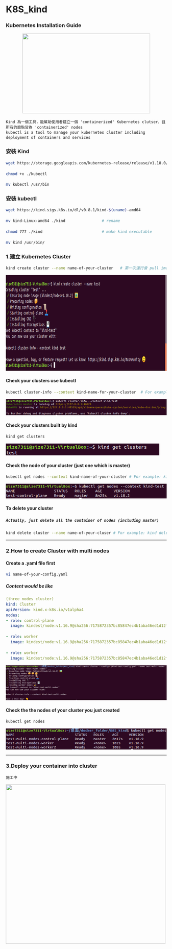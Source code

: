 # K8S_kind

### Kubernetes Installation Guide

<p align="center">
  <img src="https://d33wubrfki0l68.cloudfront.net/d0c94836ab5b896f29728f3c4798054539303799/9f948/logo/logo.png" height = 250 width = 400>
</p>

```text
Kind 為一個工具，能幫助使用者建立一個 'containerized' Kubernetes clutser，且所有的節點皆為 'containerized' nodes
kubectl is a tool to manage your kubernetes cluster including deployment of containers and services
```

### 安裝 Kind
```Bash
wget https://storage.googleapis.com/kubernetes-release/release/v1.18.0/bin/linux/amd64/kubectl

chmod +x ./kubectl

mv kubectl /usr/bin
```

### 安裝 kubectl
```Bash
wget https://kind.sigs.k8s.io/dl/v0.8.1/kind-$(uname)-amd64

mv kind-Linux-amd64 ./kind                # rename 

chmod 777 ./kind                          # make kind executable

mv kind /usr/bin/
```
### 1.建立 Kubernetes Cluster
```Bash
kind create cluster --name name-of-your-cluster   # 第一次運行會 pull image of kindest/node(1.6GB) from docker hub 
```
<img src="https://github.com/LinShien/K8S_kind/blob/master/images/create_cluster.png" width="750" height="300"></img>

#### Check your clusters use kubectl
```Bash
kubectl cluster-info --context kind-name-for-your-cluster  # For example: kind-test
```
<img src="https://github.com/LinShien/K8S_kind/blob/master/images/cluster_info.png"  width="750" ></img>

#### Check your clusters built by kind
```Bash
kind get clusters
```
<img src="https://github.com/LinShien/K8S_kind/blob/master/images/get_clusters.png"></img>

#### Check the node of your cluster (just one which is master)
```Bash
kubectl get nodes --context kind-name-of-your-cluster # For example: kind-test
```
<img src="https://github.com/LinShien/K8S_kind/blob/master/images/node.png"></img>

#### To delete your cluster
##### `Actually, just delete all the container of nodes (including master)`
```Bash
kind delete cluster --name name-of-your-cluser # For example: kind delete cluster --name test
```
----
### 2.How to create Cluster with multi nodes
#### Create a .yaml file first
```Bash
vi name-of-your-config.yaml
```
##### Content would be like
```yaml
(three nodes cluster)
kind: Cluster
apiVersion: kind.x-k8s.io/v1alpha4
nodes:
- role: control-plane
  image: kindest/node:v1.16.9@sha256:7175872357bc85847ec4b1aba46ed1d12fa054c83ac7a8a11f5c268957fd5765  # imgae of your node

- role: worker
  image: kindest/node:v1.16.9@sha256:7175872357bc85847ec4b1aba46ed1d12fa054c83ac7a8a11f5c268957fd5765

- role: worker
  image: kindest/node:v1.16.9@sha256:7175872357bc85847ec4b1aba46ed1d12fa054c83ac7a8a11f5c268957fd5765 
```
<img src="https://github.com/LinShien/K8S_kind/blob/master/images/multi_nodes.png"></img>

#### Check the the nodes of your cluster you just created
```Bash
kubectl get nodes
```
<img src="https://github.com/LinShien/K8S_kind/blob/master/images/multi_nodes2.png"></img>

----
### 3.Deploy your container into cluster
```text
施工中
```
<img src="https://i.pinimg.com/originals/26/ac/06/26ac065e9899c74f360ccfbd351108ad.jpg" height = 500 width = 500></img>
